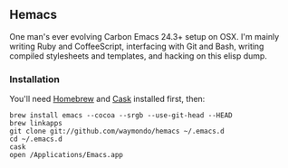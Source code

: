 ## Hemacs

One man's ever evolving Carbon Emacs 24.3+ setup on OSX. I'm mainly writing Ruby and CoffeeScript, interfacing with Git and Bash, writing compiled stylesheets and templates, and hacking on this elisp dump.

### Installation

You'll need [Homebrew](http://mxcl.github.com/homebrew) and [Cask](http://cask.github.io) installed first, then:

```
brew install emacs --cocoa --srgb --use-git-head --HEAD 
brew linkapps 
git clone git://github.com/waymondo/hemacs ~/.emacs.d 
cd ~/.emacs.d 
cask
open /Applications/Emacs.app
```

